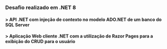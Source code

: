 ### Desafio realizado em .NET 8
#### > API .NET com injeção de contexto no modelo ADO.NET de um banco do SQL Server
#### > Aplicação Web cliente .NET com a utilização de Razor Pages para a exibição do CRUD para o usuário
